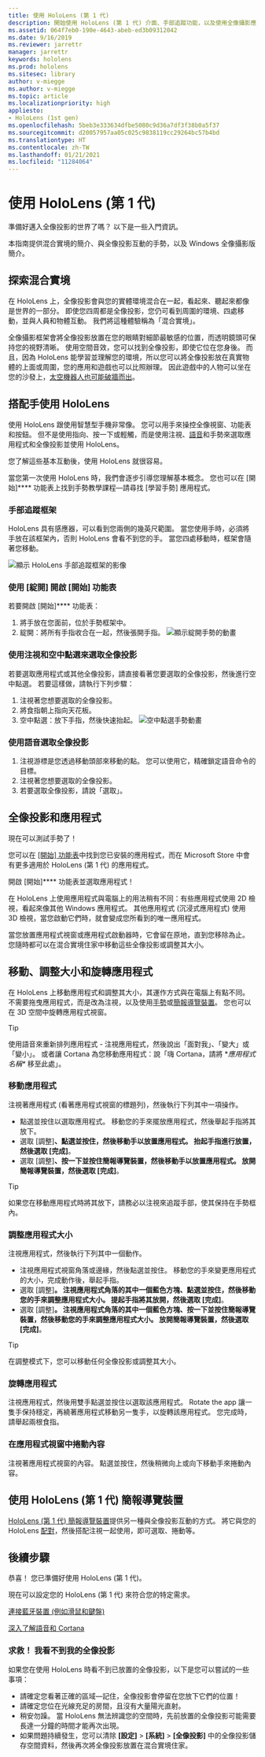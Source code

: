 ```yaml
---
title: 使用 HoloLens (第 1 代)
description: 開始使用 HoloLens (第 1 代) 介面、手部追蹤功能，以及使用全像攝影應用程式的簡短導覽。
ms.assetid: 064f7eb0-190e-4643-abeb-ed3b09312042
ms.date: 9/16/2019
ms.reviewer: jarrettr
manager: jarrettr
keywords: hololens
ms.prod: hololens
ms.sitesec: library
author: v-miegge
ms.author: v-miegge
ms.topic: article
ms.localizationpriority: high
appliesto:
- HoloLens (1st gen)
ms.openlocfilehash: 5beb3e333634dfbe5080c9d36a7df3f38b0a5f37
ms.sourcegitcommit: d20057957aa05c025c9838119cc29264bc57b4bd
ms.translationtype: HT
ms.contentlocale: zh-TW
ms.lasthandoff: 01/21/2021
ms.locfileid: "11284064"
---
```

# 使用 HoloLens (第 1 代)

準備好邁入全像投影的世界了嗎？ 以下是一些入門資訊。

本指南提供混合實境的簡介、與全像投影互動的手勢，以及 Windows 全像攝影版簡介。

## 探索混合實境

在 HoloLens 上，全像投影會與您的實體環境混合在一起，看起來、聽起來都像是世界的一部分。 即使您四周都是全像投影，您仍可看到周圍的環境、四處移動，並與人員和物體互動。 我們將這種體驗稱為「混合實境」。

全像攝影框架會將全像投影放置在您的眼睛對細節最敏感的位置，而透明鏡頭可保持您的視野清晰。 使用空間音效，您可以找到全像投影，即使它位在您身後。 而且，因為 HoloLens 能學習並理解您的環境，所以您可以將全像投影放在真實物體的上面或周圍，您的應用和遊戲也可以比照辦理。 因此遊戲中的人物可以坐在您的沙發上，[太空機器人也可能破牆而出](https://www.microsoft.com/store/apps/9nblggh5fv3j)。

## 搭配手使用 HoloLens

使用 HoloLens 跟使用智慧型手機非常像。 您可以用手來操控全像視窗、功能表和按鈕。  但不是使用指向、按一下或輕觸，而是使用注視、[語音](hololens-cortana.md)和手勢來選取應用程式和全像投影並使用 HoloLens。

您了解這些基本互動後，使用 HoloLens 就很容易。

當您第一次使用 HoloLens 時，我們會逐步引導您理解基本概念。 您也可以在 [開始]**** 功能表上找到手勢教學課程—請尋找 [學習手勢] 應用程式。

### 手部追蹤框架

HoloLens 具有感應器，可以看到您兩側的幾英尺範圍。 當您使用手時，必須將手放在該框架內，否則 HoloLens 會看不到您的手。 當您四處移動時，框架會隨著您移動。  

![顯示 HoloLens 手部追蹤框架的影像](./images/hololens-2-gesture-frame.png)

### 使用 [綻開] 開啟 [開始] 功能表

若要開啟 [開始]**** 功能表：

1. 將手放在您面前，位於手勢框架中。
1. 綻開：將所有手指收合在一起，然後張開手指。
  ![顯示綻開手勢的動畫](./images/hololens-bloom.gif)

### 使用注視和空中點選來選取全像投影

若要選取應用程式或其他全像投影，請直接看著您要選取的全像投影，然後進行空中點選。 若要這樣做，請執行下列步驟：

1. 注視著您想要選取的全像投影。
1. 將食指朝上指向天花板。
1. 空中點選：放下手指，然後快速抬起。
   ![空中點選手勢動畫](./images/hololens-air-tap.gif)

### 使用語音選取全像投影

1. 注視游標是您透過移動頭部來移動的點。 您可以使用它，精確鎖定語音命令的目標。
1. 注視著您想要選取的全像投影。
1. 若要選取全像投影，請說「選取」。

## 全像投影和應用程式

現在可以測試手勢了！

您可以在 [[開始] 功能表](holographic-home.md)中找到您已安裝的應用程式，而在 Microsoft Store 中會有更多適用於 HoloLens (第 1 代) 的應用程式。

開啟 [開始]**** 功能表並選取應用程式！

在 HoloLens 上使用應用程式與電腦上的用法稍有不同：有些應用程式使用 2D 檢視，看起來像其他 Windows 應用程式。 其他應用程式 (沉浸式應用程式) 使用 3D 檢視，當您啟動它們時，就會變成您所看到的唯一應用程式。

當您放置應用程式視窗或應用程式啟動器時，它會留在原地，直到您移除為止。 您隨時都可以在混合實境住家中移動這些全像投影或調整其大小。

## 移動、調整大小和旋轉應用程式

在 HoloLens 上移動應用程式和調整其大小，其運作方式與在電腦上有點不同。 不需要拖曳應用程式，而是改為注視，以及使用[手勢](https://support.microsoft.com/help/12644/hololens-use-gestures)或[簡報導覽裝置](hololens1-clicker.md)。 您也可以在 3D 空間中旋轉應用程式視窗。

> [!TIP]
> 使用語音來重新排列應用程式 - 注視應用程式，然後說出「面對我」、「變大」或「變小」。 或者讓 Cortana 為您移動應用程式：說「嗨 Cortana，請將 \**應用程式名稱\** 移至此處」。

### 移動應用程式

注視著應用程式 (看著應用程式視窗的標題列)，然後執行下列其中一項操作。

- 點選並按住以選取應用程式。 移動您的手來擺放應用程式，然後舉起手指將其放下。
- 選取 [調整]****、點選並按住，然後移動手以放置應用程式。 抬起手指進行放置，然後選取 [完成]****。
- 選取 [調整]****、按一下並按住簡報導覽裝置，然後移動手以放置應用程式。 放開簡報導覽裝置，然後選取 [完成]****。

> [!TIP]
> 如果您在移動應用程式時將其放下，請務必以注視來追蹤手部，使其保持在手勢框內。

### 調整應用程式大小

注視應用程式，然後執行下列其中一個動作。

- 注視應用程式視窗角落或邊緣，然後點選並按住。 移動您的手來變更應用程式的大小，完成動作後，舉起手指。
- 選取 [調整]****。 注視應用程式角落的其中一個藍色方塊、點選並按住，然後移動您的手來調整應用程式大小。 提起手指將其放開，然後選取 [完成]****。
- 選取 [調整]****。 注視應用程式角落的其中一個藍色方塊、按一下並按住簡報導覽裝置，然後移動您的手來調整應用程式大小。 放開簡報導覽裝置，然後選取 [完成]****。

> [!TIP]
> 在調整模式下，您可以移動任何全像投影或調整其大小。

### 旋轉應用程式

注視應用程式，然後用雙手點選並按住以選取該應用程式。 Rotate the app 讓一隻手保持穩定，再繞著應用程式移動另一隻手，以旋轉該應用程式。 您完成時，請舉起兩根食指。

### 在應用程式視窗中捲動內容

注視著應用程式視窗的內容。 點選並按住，然後稍微向上或向下移動手來捲動內容。

## 使用 HoloLens (第 1 代) 簡報導覽裝置

[HoloLens (第 1 代) 簡報導覽裝置](hololens1-clicker.md)提供另一種與全像投影互動的方式。 將它與您的 HoloLens [配對](hololens-connect-devices.md)，然後搭配注視一起使用，即可選取、捲動等。

## 後續步驟

恭喜！ 您已準備好使用 HoloLens (第 1 代)。

現在可以設定您的 HoloLens (第 1 代) 來符合您的特定需求。

[連接藍牙裝置 (例如滑鼠和鍵盤)](hololens-connect-devices.md)

[深入了解語音和 Cortana](hololens-cortana.md)

### 求救！ 我看不到我的全像投影

如果您在使用 HoloLens 時看不到已放置的全像投影，以下是您可以嘗試的一些事項：

- 請確定您看著正確的區域&mdash;記住，全像投影會停留在您放下它們的位置！
- 請確定您位在光線充足的房間，且沒有大量陽光直射。
- 稍安勿躁。 當 HoloLens 無法辨識您的空間時，先前放置的全像投影可能需要長達一分鐘的時間才能再次出現。
- 如果問題持續發生，您可以清除 **[設定]** > **[系統]** > **[全像投影]** 中的全像投影儲存空間資料，然後再次將全像投影放置在混合實境住家。
